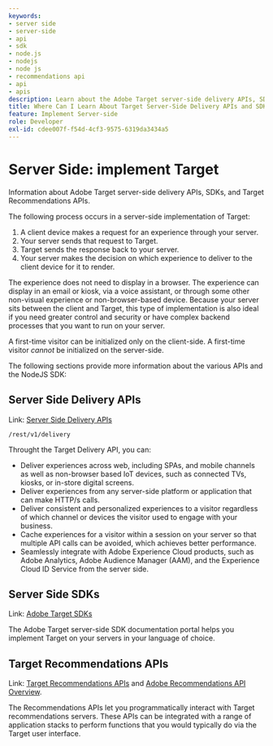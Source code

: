 ```yaml
---
keywords:
- server side
- server-side
- api
- sdk
- node.js
- nodejs
- node js
- recommendations api
- api
- apis
description: Learn about the Adobe Target server-side delivery APIs, SDKs, and Target Recommendations APIs.
title: Where Can I Learn About Target Server-Side Delivery APIs and SDKs?
feature: Implement Server-side
role: Developer
exl-id: cdee007f-f54d-4cf3-9575-6319da3434a5
---
```

# Server Side: implement Target

Information about Adobe Target server-side delivery APIs, SDKs, and Target Recommendations APIs.

The following process occurs in a server-side implementation of Target:

1. A client device makes a request for an experience through your server.
1. Your server sends that request to Target.
1. Target sends the response back to your server.
1. Your server makes the decision on which experience to deliver to the client device for it to render.

The experience does not need to display in a browser. The experience can display in an email or kiosk, via a voice assistant, or through some other non-visual experience or non-browser-based device. Because your server sits between the client and Target, this type of implementation is also ideal if you need greater control and security or have complex backend processes that you want to run on your server.

<InlineAlert variant="info" slots="text"/>

A first-time visitor can be initialized only on the client-side. A first-time visitor *cannot* be initialized on the server-side.

The following sections provide more information about the various APIs and the NodeJS SDK:

## Server Side Delivery APIs

Link: [Server Side Delivery APIs](https://developers.adobetarget.com/api/delivery-api/)

`/rest/v1/delivery`

Throught the Target Delivery API, you can:

* Deliver experiences across web, including SPAs, and mobile channels as well as non-browser based IoT devices, such as connected TVs, kiosks, or in-store digital screens.
* Deliver experiences from any server-side platform or application that can make HTTP/s calls.
* Deliver consistent and personalized experiences to a visitor regardless of which channel or devices the visitor used to engage with your business.
* Cache experiences for a visitor within a session on your server so that multiple API calls can be avoided, which achieves better performance.
* Seamlessly integrate with Adobe Experience Cloud products, such as Adobe Analytics, Adobe Audience Manager (AAM), and the Experience Cloud ID Service from the server side.

## Server Side SDKs

Link: [Adobe Target SDKs](https://adobetarget-sdks.gitbook.io/docs/)

The Adobe Target server-side SDK documentation portal helps you implement Target on your servers in your language of choice.

## Target Recommendations APIs

Link: [Target Recommendations APIs](https://developers.adobetarget.com/api/recommendations) and [Adobe Recommendations API Overview](https://experienceleague.adobe.com/docs/target-learn/recommendations-api-tutorial/recs-api-overview.html).

The Recommendations APIs let you programmatically interact with Target recommendations servers. These APIs can be integrated with a range of application stacks to perform functions that you would typically do via the Target user interface.
